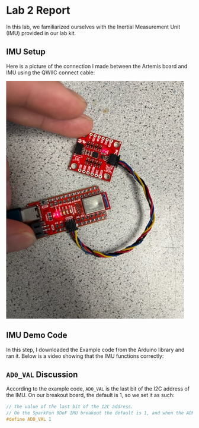 # Lab 2 Report

In this lab, we familiarized ourselves with the Inertial Measurement Unit (IMU) provided in our lab kit.

## IMU Setup

Here is a picture of the connection I made between the Artemis board and IMU using the QWIIC connect cable:

![imu_connection](images/lab2/imu_connection.jpeg)

## IMU Demo Code

In this step, I downloaded the Example code from the Arduino library and ran it. Below is a video showing that the IMU functions correctly:



## `AD0_VAL` Discussion

According to the example code, `AD0_VAL` is the last bit of the I2C address of the IMU. On our breakout board, the default is 1, so we set it as such:

```cpp
// The value of the last bit of the I2C address.
// On the SparkFun 9DoF IMU breakout the default is 1, and when the ADR jumper is closed the value becomes 0
#define AD0_VAL 1
```

